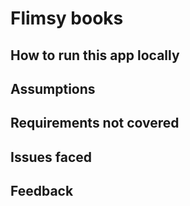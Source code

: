 # Flimsy books

## How to run this app locally

## Assumptions

## Requirements not covered

## Issues faced

## Feedback
